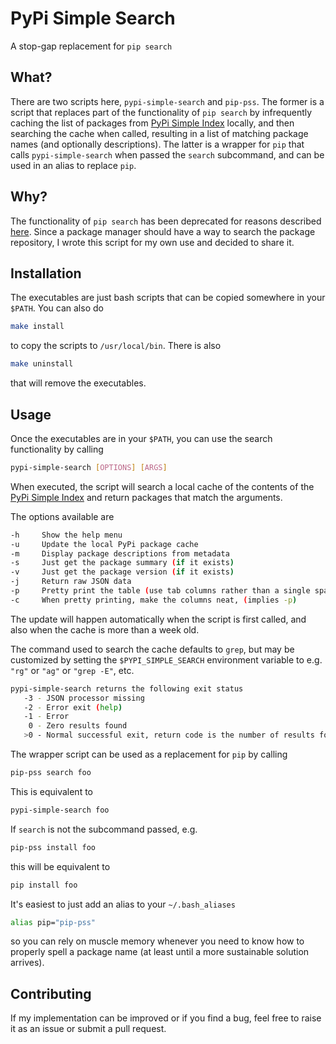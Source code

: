 # PyPi Simple Search

A stop-gap replacement for `pip search`

## What?

There are two scripts here, `pypi-simple-search` and `pip-pss`. The former is a script that replaces part of the functionality of `pip search` by infrequently caching the list of packages from [PyPi Simple Index](https://pypi.org/simple/) locally, and then searching the cache when called, resulting in a list of matching package names (and optionally descriptions). The latter is a wrapper for `pip` that calls `pypi-simple-search` when passed the `search` subcommand, and can be used in an alias to replace `pip`.

## Why?

The functionality of `pip search` has been deprecated for reasons described [here](https://github.com/pypa/pip/issues/5216). Since a package manager should have a way to search the package repository, I wrote this script for my own use and decided to share it.

## Installation

The executables are just bash scripts that can be copied somewhere in your `$PATH`. You can also do

```bash
make install
```

to copy the scripts to `/usr/local/bin`. There is also

```bash
make uninstall
```

that will remove the executables.

## Usage

Once the executables are in your `$PATH`, you can use the search functionality by calling

```bash
pypi-simple-search [OPTIONS] [ARGS]
```

When executed, the script will search a local cache of the contents of the [PyPi Simple Index](https://pypi.org/simple/) and return packages that match the arguments.

The options available are

```bash
-h     Show the help menu
-u     Update the local PyPi package cache
-m     Display package descriptions from metadata
-s     Just get the package summary (if it exists)
-v     Just get the package version (if it exists)
-j     Return raw JSON data
-p     Pretty print the table (use tab columns rather than a single space)
-c     When pretty printing, make the columns neat, (implies -p)
```

The update will happen automatically when the script is first called, and also when the cache is more than a week old.

The command used to search the cache defaults to `grep`, but may be customized by setting the `$PYPI_SIMPLE_SEARCH` environment variable to e.g. `"rg"` or `"ag"` or `"grep -E"`, etc.

```bash
pypi-simple-search returns the following exit status
   -3 - JSON processor missing
   -2 - Error exit (help)
   -1 - Error
    0 - Zero results found
   >0 - Normal successful exit, return code is the number of results found

```


The wrapper script can be used as a replacement for `pip` by calling

```bash
pip-pss search foo
```

This is equivalent to

```bash
pypi-simple-search foo
```

If `search` is not the subcommand passed, e.g.

```bash
pip-pss install foo
```

this will be equivalent to

```bash
pip install foo
```

It's easiest to just add an alias to your `~/.bash_aliases`

```bash
alias pip="pip-pss"
```

so you can rely on muscle memory whenever you need to know how to properly spell a package name (at least until a more sustainable solution arrives).

## Contributing

If my implementation can be improved or if you find a bug, feel free to raise it as an issue or submit a pull request.
